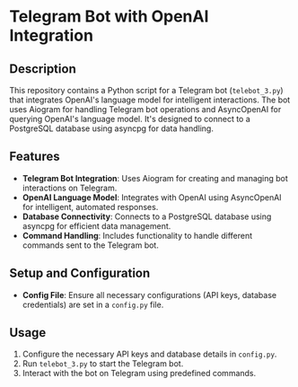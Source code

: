 
# Telegram Bot with OpenAI Integration

## Description
This repository contains a Python script for a Telegram bot (`telebot_3.py`) that integrates OpenAI's language model for intelligent interactions. The bot uses Aiogram for handling Telegram bot operations and AsyncOpenAI for querying OpenAI's language model. It's designed to connect to a PostgreSQL database using asyncpg for data handling.

## Features
- **Telegram Bot Integration**: Uses Aiogram for creating and managing bot interactions on Telegram.
- **OpenAI Language Model**: Integrates with OpenAI using AsyncOpenAI for intelligent, automated responses.
- **Database Connectivity**: Connects to a PostgreSQL database using asyncpg for efficient data management.
- **Command Handling**: Includes functionality to handle different commands sent to the Telegram bot.

## Setup and Configuration
- **Config File**: Ensure all necessary configurations (API keys, database credentials) are set in a `config.py` file.

## Usage
1. Configure the necessary API keys and database details in `config.py`.
2. Run `telebot_3.py` to start the Telegram bot.
3. Interact with the bot on Telegram using predefined commands.
